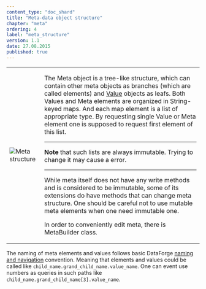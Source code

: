 ```yaml
---
content_type: "doc_shard"
title: "Meta-data object structure"
chapter: "meta"
ordering: 4
label: "meta_structure"
version: 1.1
date: 27.08.2015
published: true
---
```

<table>
	<tr>
		<td>
			<img src="${img 'meta.svg'}" alt="Meta structure"/>
		</td>
		<td>
			<p>
				The Meta object is a tree-like structure, which can contain other meta objects as branches (which are
				called
				elements) and <a href="#value">Value</a> objects as leafs.
				Both Values and Meta elements are organized in String-keyed maps. And each map element is a list of
				appropriate type. By requesting single Value or Meta element one is supposed to request first element of
				this list.
			</p>
			<hr>
			<p><strong>Note</strong> that such lists are always immutable. Trying to change it may cause a error.</p>
			<hr>
			<p>
				While meta itself does not have any write methods and is considered to be immutable, some of its
				extensions do have methods that can change meta structure. One should be careful not to use mutable meta
				elements when one need immutable one.
			</p>
			<p>
				In order to conveniently edit meta, there is MetaBuilder class.
			</p>
		</td>
	<tr>
</table>

The naming of meta elements and values follows basic DataForge [naming and navigation](#navigation) convention.
Meaning that elements and values could be called like `child_name.grand_child_name.value_name`.
One can event use numbers as queries in such paths like `child_name.grand_child_name[3].value_name`.